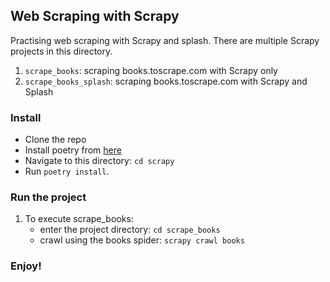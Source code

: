 ## Web Scraping with Scrapy

Practising web scraping with Scrapy and splash. There are multiple Scrapy projects in this directory.

1. `scrape_books`: scraping books.toscrape.com with Scrapy only
2. `scrape_books_splash`: scraping books.toscrape.com with Scrapy and Splash

### Install

- Clone the repo
- Install poetry from [here](https://python-poetry.org/docs/#installation)
- Navigate to this directory: `cd scrapy`
- Run `poetry install`.

### Run the project

1. To execute scrape_books:
   - enter the project directory: `cd scrape_books`
   - crawl using the books spider: `scrapy crawl books`

### Enjoy!
